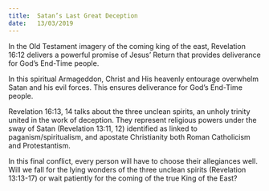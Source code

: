```yaml
---
title:  Satan’s Last Great Deception
date:   13/03/2019
---
```


In the Old Testament imagery of the coming king of the east, Revelation 16:12 delivers a powerful promise of Jesus’ Return that provides deliverance for God’s End-Time people.

In this spiritual Armageddon, Christ and His heavenly entourage overwhelm Satan and his evil forces. This ensures deliverance for God’s End-Time people.

Revelation 16:13, 14 talks about the three unclean spirits, an unholy trinity united in the work of deception. They represent religious powers under the sway of Satan (Revelation 13:11, 12) identified as linked to paganism/spiritualism, and apostate Christianity both Roman Catholicism and Protestantism.

In this final conflict, every person will have to choose their allegiances well. Will we fall for the lying wonders of the three unclean spirits (Revelation 13:13-17) or wait patiently for the coming of the true King of the East?
